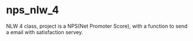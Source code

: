 # nps_nlw_4
NLW 4 class, project is a NPS(Net Promoter Score), with a function to send a email with satisfaction servey. 
